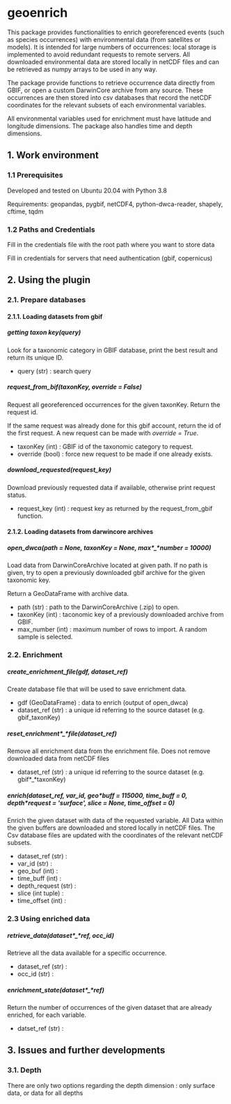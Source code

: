 # **geoenrich**

This package provides functionalities to enrich georeferenced events (such as species occurrences) with environmental data (from satellites or models). It is intended for large numbers of occurrences: local storage is implemented to avoid redundant requests to remote servers. All downloaded environmental data are stored locally in netCDF files and can be retrieved as numpy arrays to be used in any way.

The package provide functions to retrieve occurrence data directly from GBIF, or open a custom DarwinCore archive from any source. These occurrences are then stored into csv databases that record the netCDF coordinates for the relevant subsets of each environmental variables.

All environmental variables used for enrichment must have latitude and longitude dimensions. The package also handles time and depth dimensions.

## 1. Work environment

### 1.1 Prerequisites

Developed and tested on Ubuntu 20.04 with Python 3.8

Requirements: geopandas, pygbif, netCDF4, python-dwca-reader, shapely, cftime, tqdm

### 1.2 Paths and Credentials

Fill in the credentials file with the root path where you want to store data

Fill in credentials for servers that need authentication (gbif, copernicus)

## 2. Using the plugin

### 2.1. Prepare databases

#### 2.1.1. Loading datasets from gbif

##### getting taxon key(query)

Look for a taxonomic category in GBIF database, print the best result and return its unique ID.

* query (str) : search query

##### request_from_bif(taxonKey, override = False)

Request all georeferenced occurrences for the given taxonKey. Return the request id.

If the same request was already done for this gbif account, return the id of the first request. A new request can be made with *override = True*.

* taxonKey (int) : GBIF id of the taxonomic category to request.
* override (bool) : force new request to be made if one already exists.

##### download_requested(request_key)

Download previously requested data if available, otherwise print request status.

* request_key (int) : request key as returned by the request_from_gbif function.

#### 2.1.2. Loading datasets from darwincore archives

##### open_dwca(path = None, taxonKey = None, max*_*number = 10000)

Load data from DarwinCoreArchive located at given path. If no path is given, try to open a previously downloaded gbif archive for the given taxonomic key.

Return a GeoDataFrame with archive data.

* path (str) : path to the DarwinCoreArchive (.zip) to open.
* taxonKey (int) : taconomic key of a previously downloaded archive from GBIF.
* max_number (int) : maximum number of rows to import. A random sample is selected.

### 2.2. Enrichment

##### create_enrichment_file(gdf, dataset_ref)

Create database file that will be used to save enrichment data.

* gdf (GeoDataFrame) : data to enrich (output of open_dwca)
* dataset_ref (str) : a unique id referring to the source dataset (e.g. gbif_taxonKey)

##### reset_enrichment*_*file(dataset_ref)

Remove all enrichment data from the enrichment file. Does not remove downloaded data from netCDF files

* dataset_ref (str) : a unique id referring to the source dataset (e.g. gbif*_*taxonKey)

##### enrich(dataset_ref, var_id, geo*_*buff = 115000, time_buff = 0, depth*_*request = 'surface', slice = None, time_offset = 0)

Enrich the given dataset with data of the requested variable. All Data within the given buffers are downloaded and stored locally in netCDF files.  The Csv database files are updated with the coordinates of the relevant netCDF subsets.

* dataset_ref (str) :
* var_id (str) :
* geo_buf (int) :
* time_buff (int) :
* depth_request (str) :
* slice (int tuple) :
* time_offset (int) :

### 2.3 Using enriched data

##### retrieve_data(dataset*_*ref, occ_id)

Retrieve all the data available for a specific occurrence.

* dataset_ref (str) : 
* occ_id (str) : 

##### enrichment_state(dataset*_*ref)

Return the number of occurrences of the given dataset that are already enriched, for each variable.

* datset_ref (str) :

## 3. Issues and further developments

### 3.1. Depth

There are only two options regarding the depth dimension : only surface data, or data for all depths

